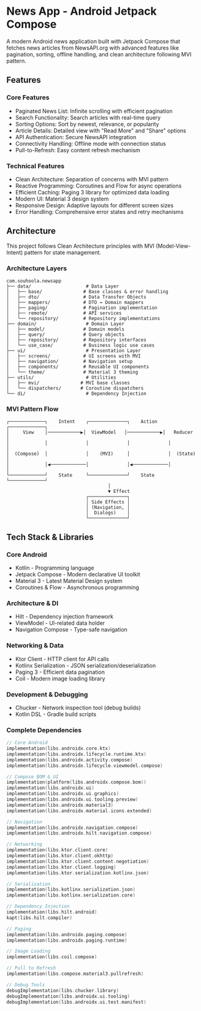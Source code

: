 # News App - Android Jetpack Compose

A modern Android news application built with Jetpack Compose that fetches news articles from NewsAPI.org with advanced features like pagination, sorting, offline handling, and clean architecture following MVI pattern.

## Features

### Core Features
- Paginated News List: Infinite scrolling with efficient pagination
- Search Functionality: Search articles with real-time query
- Sorting Options: Sort by newest, relevance, or popularity
- Article Details: Detailed view with "Read More" and "Share" options
- API Authentication: Secure NewsAPI integration
- Connectivity Handling: Offline mode with connection status
- Pull-to-Refresh: Easy content refresh mechanism

### Technical Features  
- Clean Architecture: Separation of concerns with MVI pattern
- Reactive Programming: Coroutines and Flow for async operations
- Efficient Caching: Paging 3 library for optimized data loading
- Modern UI: Material 3 design system
- Responsive Design: Adaptive layouts for different screen sizes
- Error Handling: Comprehensive error states and retry mechanisms

## Architecture

This project follows Clean Architecture principles with MVI (Model-View-Intent) pattern for state management.

### Architecture Layers

```
com.souhoola.newsapp
├── data/                    # Data Layer
│   ├── base/               # Base classes & error handling
│   ├── dto/                # Data Transfer Objects
│   ├── mappers/            # DTO ↔ Domain mappers
│   ├── paging/             # Pagination implementation
│   ├── remote/             # API services
│   └── repository/         # Repository implementations
├── domain/                  # Domain Layer
│   ├── model/              # Domain models
│   ├── query/              # Query objects
│   ├── repository/         # Repository interfaces
│   └── use_case/           # Business logic use cases
├── ui/                      # Presentation Layer
│   ├── screens/            # UI screens with MVI
│   ├── navigation/         # Navigation setup
│   ├── components/         # Reusable UI components
│   └── theme/              # Material 3 theming
├── utils/                   # Utilities
│   ├── mvi/               # MVI base classes
│   └── dispatchers/       # Coroutine dispatchers
└── di/                      # Dependency Injection
```

### MVI Pattern Flow

```
┌─────────────┐    Intent    ┌──────────────┐    Action    ┌─────────────┐
│     View    │────────────▶│  ViewModel   │────────────▶│   Reducer   │
│             │              │              │              │             │
│  (Compose)  │              │    (MVI)     │              │  (State)    │
│             │◀─────────────│              │◀─────────────│             │
└─────────────┘    State     └──────────────┘    State     └─────────────┘
                                     │
                                     ▼ Effect
                             ┌──────────────┐
                             │ Side Effects │
                             │ (Navigation, │
                             │  Dialogs)    │
                             └──────────────┘
```

## Tech Stack & Libraries

### Core Android
- Kotlin - Programming language
- Jetpack Compose - Modern declarative UI toolkit
- Material 3 - Latest Material Design system
- Coroutines & Flow - Asynchronous programming

### Architecture & DI
- Hilt - Dependency injection framework
- ViewModel - UI-related data holder
- Navigation Compose - Type-safe navigation

### Networking & Data
- Ktor Client - HTTP client for API calls
- Kotlinx Serialization - JSON serialization/deserialization
- Paging 3 - Efficient data pagination
- Coil - Modern image loading library

### Development & Debugging  
- Chucker - Network inspection tool (debug builds)
- Kotlin DSL - Gradle build scripts

### Complete Dependencies

```kotlin
// Core Android
implementation(libs.androidx.core.ktx)
implementation(libs.androidx.lifecycle.runtime.ktx)
implementation(libs.androidx.activity.compose)
implementation(libs.androidx.lifecycle.viewmodel.compose)

// Compose BOM & UI
implementation(platform(libs.androidx.compose.bom))
implementation(libs.androidx.ui)
implementation(libs.androidx.ui.graphics)
implementation(libs.androidx.ui.tooling.preview)
implementation(libs.androidx.material3)
implementation(libs.androidx.material.icons.extended)

// Navigation
implementation(libs.androidx.navigation.compose)
implementation(libs.androidx.hilt.navigation.compose)

// Networking
implementation(libs.ktor.client.core)
implementation(libs.ktor.client.okhttp)
implementation(libs.ktor.client.content.negotiation)
implementation(libs.ktor.client.logging)
implementation(libs.ktor.serialization.kotlinx.json)

// Serialization
implementation(libs.kotlinx.serialization.json)
implementation(libs.kotlinx.serialization.core)

// Dependency Injection
implementation(libs.hilt.android)
kapt(libs.hilt.compiler)

// Paging
implementation(libs.androidx.paging.compose)
implementation(libs.androidx.paging.runtime)

// Image Loading
implementation(libs.coil.compose)

// Pull to Refresh
implementation(libs.compose.material3.pullrefresh)

// Debug Tools
debugImplementation(libs.chucker.library)
debugImplementation(libs.androidx.ui.tooling)
debugImplementation(libs.androidx.ui.test.manifest)
